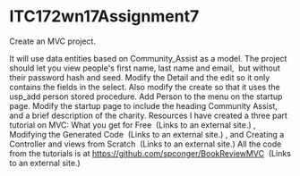 # ITC172wn17Assignment7
Create an MVC project.

It will use data entities based on Community_Assist as a model.
The project should let you view people's first name, last name and email,  but without their password hash and seed.
Modify the Detail and the edit so it only contains the fields in the select.
Also modify the create so that it uses the usp_add person stored procedure.
Add Person to the menu on the startup page. Modify the startup page to include the heading Community Assist, and a brief description of the charity.
Resources
I have created a three part tutorial on MVC: What you get for Free
 (Links to an external site.)
, Modifying the Generated Code
 (Links to an external site.)
, and Creating a Controller and views from Scratch
 (Links to an external site.)
All the code from the tutorials is at https://github.com/spconger/BookReviewMVC
 (Links to an external site.)
